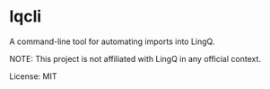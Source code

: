 # lqcli

A command-line tool for automating imports into LingQ.

NOTE: This project is not affiliated with LingQ in any official context.

License: MIT
